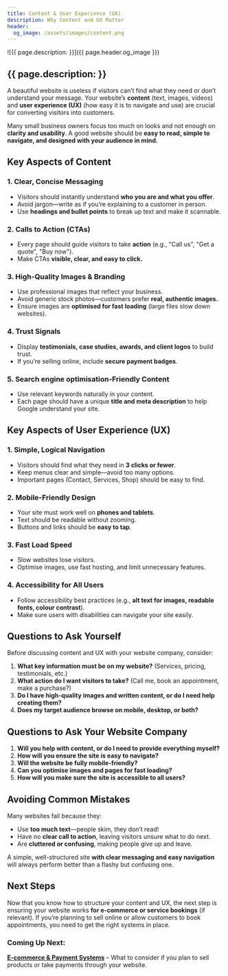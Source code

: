 ```yaml
---
title: Content & User Experience (UX)
description: Why Content and UX Matter
header:
  og_image: /assets/images/content.png
---
```


![{{ page.description: }}]({{ page.header.og_image }})

## {{ page.description: }}

A beautiful website is useless if visitors can’t find what they need or
don’t understand your message. Your website’s **content** (text, images,
videos) and **user experience (UX)** (how easy it is to navigate and use)
are crucial for converting visitors into customers.

Many small business owners focus too much on looks and not enough on
**clarity and usability**. A good website should be **easy to read, simple
to navigate, and designed with your audience in mind.**

## Key Aspects of Content

### **1. Clear, Concise Messaging**
- Visitors should instantly understand **who you are and what you offer**.
- Avoid jargon—write as if you’re explaining to a customer in person.
- Use **headings and bullet points** to break up text and make it scannable.

### **2. Calls to Action (CTAs)**
- Every page should guide visitors to take **action** (e.g., "Call us", "Get a quote", "Buy now").
- Make CTAs **visible, clear, and easy to click.**

### **3. High-Quality Images & Branding**
- Use professional images that reflect your business.
- Avoid generic stock photos—customers prefer **real, authentic images.**
- Ensure images are **optimised for fast loading** (large files slow down websites).

### **4. Trust Signals**
- Display **testimonials, case studies, awards, and client logos** to build trust.
- If you’re selling online, include **secure payment badges**.

### **5. Search engine optimisation-Friendly Content**
- Use relevant keywords naturally in your content.
- Each page should have a unique **title and meta description** to help Google understand your site.

## Key Aspects of User Experience (UX)

### **1. Simple, Logical Navigation**
- Visitors should find what they need in **3 clicks or fewer**.
- Keep menus clear and simple—avoid too many options.
- Important pages (Contact, Services, Shop) should be easy to find.

### **2. Mobile-Friendly Design**
- Your site must work well on **phones and tablets**.
- Text should be readable without zooming.
- Buttons and links should be **easy to tap**.

### **3. Fast Load Speed**
- Slow websites lose visitors.
- Optimise images, use fast hosting, and limit unnecessary features.

### **4. Accessibility for All Users**
- Follow accessibility best practices (e.g., **alt text for images, readable fonts, colour contrast**).
- Make sure users with disabilities can navigate your site easily.

## Questions to Ask Yourself

Before discussing content and UX with your website company, consider:

1. **What key information must be on my website?** (Services, pricing, testimonials, etc.)
2. **What action do I want visitors to take?** (Call me, book an appointment, make a purchase?)
3. **Do I have high-quality images and written content, or do I need help creating them?**
4. **Does my target audience browse on mobile, desktop, or both?**

## Questions to Ask Your Website Company

1. **Will you help with content, or do I need to provide everything myself?**
2. **How will you ensure the site is easy to navigate?**
3. **Will the website be fully mobile-friendly?**
4. **Can you optimise images and pages for fast loading?**
5. **How will you make sure the site is accessible to all users?**

## Avoiding Common Mistakes

Many websites fail because they:
- Use **too much text**—people skim, they don’t read!
- Have no **clear call to action**, leaving visitors unsure what to do next.
- Are **cluttered or confusing**, making people give up and leave.

A simple, well-structured site **with clear messaging and easy navigation**
will always perform better than a flashy but confusing one.

## Next Steps

Now that you know how to structure your content and UX, the next step is
ensuring your website works **for e-commerce or service bookings** (if
relevant). If you’re planning to sell online or allow customers to book
appointments, you need to get the right systems in place.

### Coming Up Next:
**[E-commerce & Payment Systems](../ecommerce/)** – What to consider if you plan to
sell products or take payments through your website.

